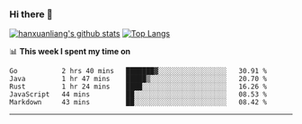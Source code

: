 ### Hi there 👋

<!--
**hanxuanliang/hanxuanliang** is a ✨ _special_ ✨ repository because its `README.md` (this file) appears on your GitHub profile.

Here are some ideas to get you started:

- 🔭 I’m currently working on ...
- 🌱 I’m currently learning ...
- 👯 I’m looking to collaborate on ...
- 🤔 I’m looking for help with ...
- 💬 Ask me about ...
- 📫 How to reach me: ...
- 😄 Pronouns: ...
- ⚡ Fun fact: ...
-->
[![hanxuanliang's github stats](https://github-readme-stats.vercel.app/api?username=hanxuanliang&count_private=true&show_icons=true)](https://github.com/anuraghazra/github-readme-stats)
[![Top Langs](https://github-readme-stats.vercel.app/api/top-langs/?username=hanxuanliang&layout=compact)](https://github.com/anuraghazra/github-readme-stats)

📊 **This week I spent my time on**
<!--START_SECTION:waka-->
```text
Go           2 hrs 40 mins   ███████▓░░░░░░░░░░░░░░░░░   30.91 % 
Java         1 hr 47 mins    █████▒░░░░░░░░░░░░░░░░░░░   20.70 % 
Rust         1 hr 24 mins    ████░░░░░░░░░░░░░░░░░░░░░   16.26 % 
JavaScript   44 mins         ██░░░░░░░░░░░░░░░░░░░░░░░   08.53 % 
Markdown     43 mins         ██░░░░░░░░░░░░░░░░░░░░░░░   08.42 % 
```
<!--END_SECTION:waka-->

***